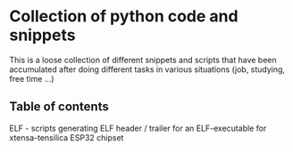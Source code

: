 # Collection of python code and snippets

This is a loose collection of different snippets and scripts that have been accumulated after doing different tasks in various situations (job, studying, free time ...)

## Table of contents

ELF - scripts generating ELF header / trailer for an ELF-executable for xtensa-tensilica ESP32 chipset
